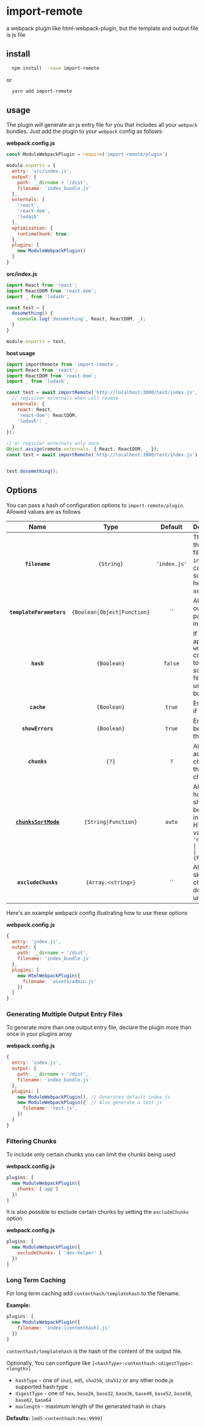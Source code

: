 # import-remote

a webpack plugin like html-webpack-plugin, but the template and output file is js file

## install

```bash
  npm install --save import-remote
```
or 
```bash
  yarn add import-remote
```

## usage

The plugin will generate an js entry file for you that includes all your `webpack`
bundles. Just add the plugin to your `webpack`
config as follows:

**webpack.config.js**
```js
const ModuleWebpackPlugin = require('import-remote/plugin')

module.exports = {
  entry: 'src/index.js',
  output: {
    path: __dirname + '/dist',
    filename: 'index_bundle.js'
  },
  externals: [
    'react',
    'react-dom',
    'lodash'
  ],
  optimization: {
    runtimeChunk: true,
  },
  plugins: [
    new ModuleWebpackPlugin()
  ]
}
```

**src/index.js**
```js
import React from 'react';
import ReactDOM from 'react-dom';
import _ from 'lodash',

const test = {
  dosomething() {
    console.log('dosomething', React, ReactDOM, _);
  }
}

module.exports = test;
```

**host usage**
```js
import importRemote from 'import-remote';
import React from 'react';
import ReactDOM from 'react-dom';
import _ from 'lodash',

const test = await importRemote('http://localhost:3000/test/index.js', {
  // regisiter externals when call reomte
  externals: { 
    react: React, 
    'react-dom': ReactDOM, 
    'lodash': _ 
  }
});

// or register externals only once
Object.assign(remote.externals, { React, ReactDOM, _ });
const test = await importRemote('http://localhost:3000/test/index.js');


test.dosomething();
```

## Options

You can pass a hash of configuration options to `import-remote/plugin`.
Allowed values are as follows

|Name|Type|Default|Description|
|:--:|:--:|:-----:|:----------|
|**`filename`**|`{String}`|`'index.js'`|The file to write the output entry file. Defaults to `index.js`. You can specify a subdirectory here too (eg: `assets/admin.js`)|
|**`templateParameters`**|`{Boolean\|Object\|Function}`|``| Allows to overwrite the parameters used in the template 
|**`hash`**|`{Boolean}`|`false`|If `true` then append a unique `webpack` compilation hash to all included scripts and CSS files. This is useful for cache busting|
|**`cache`**|`{Boolean}`|`true`|Emit the file only if it was changed|
|**`showErrors`**|`{Boolean}`|`true`|Errors details will be written into the HTML page|
|**`chunks`**|`{?}`|`?`|Allows you to add only some chunks (e.g only the unit-test chunk)|
|**[`chunksSortMode`](#plugins)**|`{String\|Function}`|`auto`|Allows to control how chunks should be sorted before they are included to the HTML. Allowed values are `'none' \| 'auto' \| 'dependency' \| 'manual' \| {Function}`|
|**`excludeChunks`**|`{Array.<string>}`|``|Allows you to skip some chunks (e.g don't add the unit-test chunk)|

Here's an example webpack config illustrating how to use these options

**webpack.config.js**
```js
{
  entry: 'index.js',
  output: {
    path: __dirname + '/dist',
    filename: 'index_bundle.js'
  },
  plugins: [
    new HtmlWebpackPlugin({
      filename: 'assets/admin.js'
    })
  ]
}
```

### Generating Multiple Output Entry Files

To generate more than one output entry file, declare the plugin more than
once in your plugins array

**webpack.config.js**
```js
{
  entry: 'index.js',
  output: {
    path: __dirname + '/dist',
    filename: 'index_bundle.js'
  },
  plugins: [
    new ModuleWebpackPlugin(), // Generates default index.js
    new ModuleWebpackPlugin({  // Also generate a test.js
      filename: 'test.js',
    })
  ]
}
```

### Filtering Chunks

To include only certain chunks you can limit the chunks being used

**webpack.config.js**
```js
plugins: [
  new ModuleWebpackPlugin({
    chunks: ['app']
  })
]
```

It is also possible to exclude certain chunks by setting the `excludeChunks` option

**webpack.config.js**
```js
plugins: [
  new ModuleWebpackPlugin({
    excludeChunks: [ 'dev-helper' ]
  })
]
```

### Long Term Caching

For long term caching add `contenthash/templatehash` to the filename.

**Example:**

```js
plugins: [
  new ModuleWebpackPlugin({
    filename: 'index.[contenthash].js'
  })
]
```

`contenthash/templatehash` is the hash of the content of the output file.

Optionally, You can configure like `[<hashType>:contenthash:<digestType>:<length>]`

* `hashType` - one of `sha1`, `md5`, `sha256`, `sha512`  or any other node.js supported hash type
* `digestType` - one of `hex`, `base26`, `base32`, `base36`, `base49`, `base52`, `base58`, `base62`, `base64`
* `maxlength` - maximum length of the generated hash in chars

**Defaults:** `[md5:contenthash:hex:9999]`




